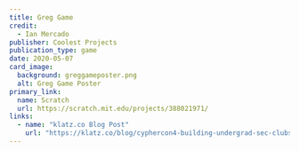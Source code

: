 ```yaml
---
title: Greg Game
credit:
  - Ian Mercado
publisher: Coolest Projects
publication_type: game
date: 2020-05-07
card_image:
  background: greggameposter.png
  alt: Greg Game Poster
primary_link:
  name: Scratch
  url: https://scratch.mit.edu/projects/388021971/
links:
  - name: "klatz.co Blog Post"
    url: "https://klatz.co/blog/cyphercon4-building-undergrad-sec-clubs"
---
```

